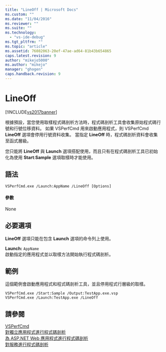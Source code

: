 ```yaml
---
title: "LineOff | Microsoft Docs"
ms.custom: ""
ms.date: "11/04/2016"
ms.reviewer: ""
ms.suite: ""
ms.technology: 
  - "vs-ide-debug"
ms.tgt_pltfrm: ""
ms.topic: "article"
ms.assetid: 76082063-20ef-47ae-ad64-81b43b654865
caps.latest.revision: 9
author: "mikejo5000"
ms.author: "mikejo"
manager: "ghogen"
caps.handback.revision: 9
---
```

# LineOff
[!INCLUDE[vs2017banner](../code-quality/includes/vs2017banner.md)]

根據預設，當您使用取樣程式碼剖析方法時，程式碼剖析工具會收集原始程式碼行號和行號位移資料。  如果 VSPerfCmd 用來啟動應用程式，則 VSPerfCmd **LineOff** 選項會停用行號資料收集。  當指定 **LineOff** 時，程式碼剖析資料會收集至函式層級。  
  
 您只能將 **LineOff** 與 **Launch** 選項搭配使用，而且只有在程式碼剖析工具已初始化為使用 **Start**:**Sample** 選項取樣時才能使用。  
  
## 語法  
  
```  
VSPerfCmd.exe /Launch:AppName /LineOff [Options]  
```  
  
#### 參數  
 None  
  
## 必要選項  
 **LineOff** 選項只能在包含 **Launch** 選項的命令列上使用。  
  
 **Launch:** `AppName`  
 啟動指定的應用程式並以取樣方法開始執行程式碼剖析。  
  
## 範例  
 這個範例會啟動應用程式和程式碼剖析工具，並且停用程式行層級的取樣。  
  
```  
VSPerfCmd.exe /Start:Sample /Output:TestApp.exe.vsp  
VSPerfCmd.exe /Launch:TestApp.exe /LineOff  
```  
  
## 請參閱  
 [VSPerfCmd](../profiling/vsperfcmd.md)   
 [對獨立應用程式進行程式碼剖析](../profiling/command-line-profiling-of-stand-alone-applications.md)   
 [為 ASP.NET Web 應用程式進行程式碼剖析](../profiling/command-line-profiling-of-aspnet-web-applications.md)   
 [對服務進行程式碼剖析](../profiling/command-line-profiling-of-services.md)